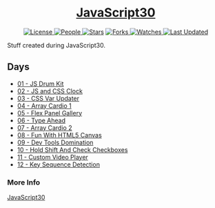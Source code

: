 <div align = "center">

<h1><a href="https://2kabhishek.github.io/JavaScript30">JavaScript30</a></h1>

<a href="https://github.com/2KAbhishek/JavaScript30/blob/main/LICENSE">
<img alt="License" src="https://img.shields.io/github/license/2kabhishek/JavaScript30?style=flat&color=eee&label="> </a>

<a href="https://github.com/2KAbhishek/JavaScript30/graphs/contributors">
<img alt="People" src="https://img.shields.io/github/contributors/2kabhishek/JavaScript30?style=flat&color=ffaaf2&label=People"> </a>

<a href="https://github.com/2KAbhishek/JavaScript30/stargazers">
<img alt="Stars" src="https://img.shields.io/github/stars/2kabhishek/JavaScript30?style=flat&color=98c379&label=Stars"></a>

<a href="https://github.com/2KAbhishek/JavaScript30/network/members">
<img alt="Forks" src="https://img.shields.io/github/forks/2kabhishek/JavaScript30?style=flat&color=66a8e0&label=Forks"> </a>

<a href="https://github.com/2KAbhishek/JavaScript30/watchers">
<img alt="Watches" src="https://img.shields.io/github/watchers/2kabhishek/JavaScript30?style=flat&color=f5d08b&label=Watches"> </a>

<a href="https://github.com/2KAbhishek/JavaScript30/pulse">
<img alt="Last Updated" src="https://img.shields.io/github/last-commit/2kabhishek/JavaScript30?style=flat&color=e06c75&label="> </a>

</div>

Stuff created during JavaScript30.

## Days

- [01 - JS Drum Kit](./01-JS-Drum-Kit/day01.html)
- [02 - JS and CSS Clock](./02-JS-and-CSS-Clock/day02.html)
- [03 - CSS Var Updater](./03-CSS-Var-Updater/day03.html)
- [04 - Array Cardio 1](./04-Array-Cardio-1/day04.html)
- [05 - Flex Panel Gallery](./05-Flex-Panel-Gallery/day05.html)
- [06 - Type Ahead](./06-Type-Ahead/day06.html)
- [07 - Array Cardio 2](./07-Array-Cardio-2/day07.html)
- [08 - Fun With HTML5 Canvas](./08-Fun-With-HTML5-Canvas/day08.html)
- [09 - Dev Tools Domination](./09-Dev-Tools-Domination/day09.html)
- [10 - Hold Shift And Check Checkboxes](./10-Hold-Shift-And-Check-Checkboxes/day10.html)
- [11 - Custom Video Player](./11-Custom-Video-Player/day11.html)
- [12 - Key Sequence Detection](./12-Key-Sequence-Detection/day12.html)

### More Info

[JavaScript30](https://javascript30.com)

